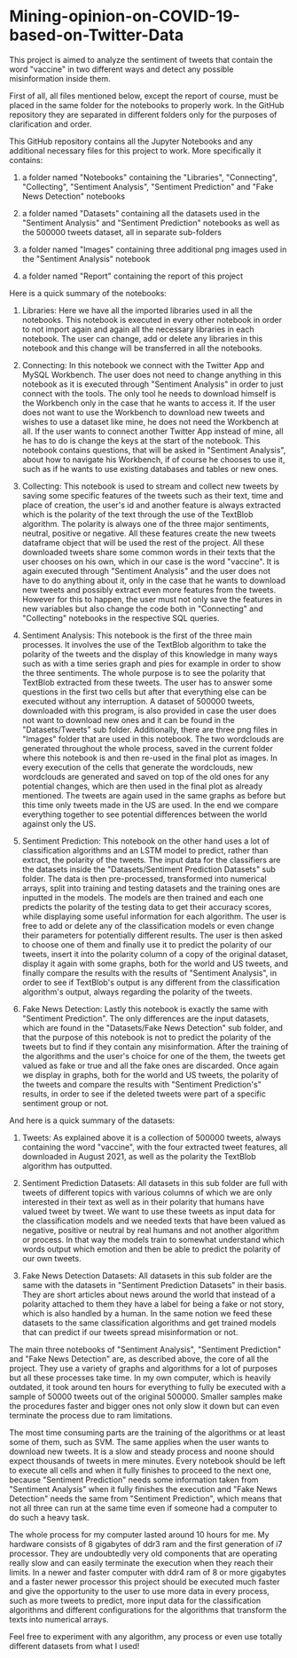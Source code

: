 # Mining-opinion-on-COVID-19-based-on-Twitter-Data

This project is aimed to analyze the sentiment of tweets that contain the word "vaccine" in two different ways and detect any possible misinformation inside them. 

First of all, all files mentioned below, except the report of course, must be placed in the same folder for the notebooks to properly work. In the GitHub repository they are separated in different folders only for the purposes of clarification and order.

This GitHub repository contains all the Jupyter Notebooks and any additional necessary files for this project to work. More specifically it contains:

1) a folder named "Notebooks" containing the "Libraries", "Connecting", "Collecting", "Sentiment Analysis", "Sentiment Prediction" and "Fake News Detection" notebooks

2) a folder named "Datasets" containing all the datasets used in the "Sentiment Analysis" and "Sentiment Prediction" notebooks as well as the 500000 tweets dataset, all in separate sub-folders

3) a folder named "Images" containing three additional png images used in the "Sentiment Analysis" notebook

4) a folder named "Report" containing the report of this project

Here is a quick summary of the notebooks:

1) Libraries: Here we have all the imported libraries used in all the notebooks. This notebook is executed in every other notebook in order to not import again and again all the necessary libraries in each notebook. The user can change, add or delete any libraries in this notebook and this change will be transferred in all the notebooks.

2) Connecting: In this notebook we connect with the Twitter App and MySQL Workbench. The user does not need to change anything in this notebook as it is executed through "Sentiment Analysis" in order to just connect with the tools. The only tool he needs to download himself is the Workbench only in the case that he wants to access it. If the user does not want to use the Workbench to download new tweets and wishes to use a dataset like mine, he does not need the Workbench at all. If the user wants to connect another Twitter App instead of mine, all he has to do is change the keys at the start of the notebook. This notebook contains questions, that will be asked in "Sentiment Analysis", about how to navigate his Workbench, if of course he chooses to use it, such as if he wants to use existing databases and tables or new ones.

3) Collecting: This notebook is used to stream and collect new tweets by saving some specific features of the tweets such as their text, time and place of creation, the user's id and another feature is always extracted which is the polarity of the text through the use of the TextBlob algorithm. The polarity is always one of the three major sentiments, neutral, positive or negative. All these features create the new tweets dataframe object that will be used the rest of the project. All these downloaded tweets share some common words in their texts that the user chooses on his own, which in our case is the word "vaccine". It is again executed through "Sentiment Analysis" and the user does not have to do anything about it, only in the case that he wants to download new tweets and possibly extract even more features from the tweets. However for this to happen, the user must not only save the features in new variables but also change the code both in "Connecting" and "Collecting" notebooks in the respective SQL queries.

4) Sentiment Analysis: This notebook is the first of the three main processes. It involves the use of the TextBlob algorithm to take the polarity of the tweets and the display of this knowledge in many ways such as with a time series graph and pies for example in order to show the three sentiments. The whole purpose is to see the polarity that TextBlob extracted from these tweets. The user has to answer some questions in the first two cells but after that everything else can be executed without any interruption. A dataset of 500000 tweets, downloaded with this program, is also provided in case the user does not want to download new ones and it can be found in the "Datasets/Tweets" sub folder. Additionally, there are three png files in "Images" folder that are used in this notebook. The two wordclouds are generated throughout the whole process, saved in the current folder where this notebook is and then re-used in the final plot as images. In every execution of the cells that generate the wordclouds, new wordclouds are generated and saved on top of the old ones for any potential changes, which are then used in the final plot as already mentioned. The tweets are again used in the same graphs as before but this time only tweets made in the US are used. In the end we compare everything together to see potential differences between the world against only the US. 

5) Sentiment Prediction: This notebook on the other hand uses a lot of classification algorithms and an LSTM model to predict, rather than extract, the polarity of the tweets. The input data for the classifiers are the datasets inside the "Datasets/Sentiment Prediction Datasets" sub folder. The data is then pre-processed, transformed into numerical arrays, split into training and testing datasets and the training ones are inputted in the models. The models are then trained and each one predicts the polarity of the testing data to get their accuracy scores, while displaying some useful information for each algorithm. The user is free to add or delete any of the classification models or even change their parameters for potentially different results. The user is then asked to choose one of them and finally use it to predict the polarity of our tweets, insert it into the polarity column of a copy of the original dataset, display it again with some graphs, both for the world and US tweets, and finally compare the results with the results of "Sentiment Analysis", in order to see if TextBlob's output is any different from the classification algorithm's output, always regarding the polarity of the tweets.

6) Fake News Detection: Lastly this notebook is exactly the same with "Sentiment Prediction". The only differences are the input datasets, which are found in the "Datasets/Fake News Detection" sub folder, and that the purpose of this notebook is not to predict the polarity of the tweets but to find if they contain any misinformation. After the training of the algorithms and the user's choice for one of the them, the tweets get valued as fake or true and all the fake ones are discarded. Once again we display in graphs, both for the world and US tweets, the polarity of the tweets and compare the results with "Sentiment Prediction's" results, in order to see if the deleted tweets were part of a specific sentiment group or not.

And here is a quick summary of the datasets:

1) Tweets: As explained above it is a collection of 500000 tweets, always containing the word "vaccine", with the four extracted tweet features, all downloaded in August 2021, as well as the polarity the TextBlob algorithm has outputted.

2) Sentiment Prediction Datasets: All datasets in this sub folder are full with tweets of different topics with various columns of which we are only interested in their text as well as in their polarity that humans have valued tweet by tweet. We want to use these tweets as input data for the classification models and we needed texts that have been valued as negative, positive or neutral by real humans and not another algorithm or process. In that way the models train to somewhat understand which words output which emotion and then be able to predict the polarity of our own tweets.

3) Fake News Detection Datasets: All datasets in this sub folder are the same with the datasets in "Sentiment Prediction Datasets" in their basis. They are short articles about news around the world that instead of a polarity attached to them they have a label for being a fake or not story, which is also handled by a human. In the same notion we feed these datasets to the same classification algorithms and get trained models that can predict if our tweets spread misinformation or not.

The main three notebooks of "Sentiment Analysis", "Sentiment Prediction" and "Fake News Detection" are, as described above, the core of all the project. They use a variety of graphs and algorithms for a lot of purposes but all these processes take time. In my own computer, which is heavily outdated, it took around ten hours for everything to fully be executed with a sample of 50000 tweets out of the original 500000. Smaller samples make the procedures faster and bigger ones not only slow it down but can even terminate the process due to ram limitations. 

The most time consuming parts are the training of the algorithms or at least some of them, such as SVM. The same applies when the user wants to download new tweets. It is a slow and steady process and noone should expect thousands of tweets in mere minutes. Every notebook should be left to execute all cells and when it fully finishes to proceed to the next one, because "Sentiment Prediction" needs some information taken from "Sentiment Analysis" when it fully finishes the execution and "Fake News Detection" needs the same from "Sentiment Prediction", which means that not all three can run at the same time even if someone had a computer to do such a heavy task.

The whole process for my computer lasted around 10 hours for me. My hardware consists of 8 gigabytes of ddr3 ram and the first generation of i7 processor. They are undoubtedly very old components that are operating really slow and can easily terminate the execution when they reach their limits. In a newer and faster computer with ddr4 ram of 8 or more gigabytes and a faster newer processor this project should be executed much faster and give the opportunity to the user to use more data in every process, such as more tweets to predict, more input data for the classification algorithms and different configurations for the algorithms that transform the texts into numerical arrays.  


Feel free to experiment with any algorithm, any process or even use totally different datasets from what I used!
